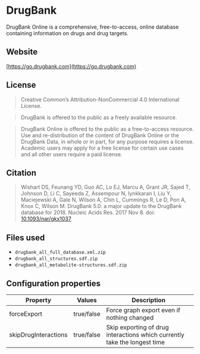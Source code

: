 # DrugBank

DrugBank Online is a comprehensive, free-to-access, online database containing information on drugs and drug targets.

## Website

[https://go.drugbank.com](https://go.drugbank.com)

## License

> Creative Common’s Attribution-NonCommercial 4.0 International License.

> DrugBank is offered to the public as a freely available resource.

> DrugBank Online is offered to the public as a free-to-access resource. Use and re-distribution of the content of DrugBank Online or the DrugBank Data, in whole or in part, for any purpose requires a license. Academic users may apply for a free license for certain use cases and all other users require a paid license.

## Citation

> Wishart DS, Feunang YD, Guo AC, Lo EJ, Marcu A, Grant JR, Sajed T, Johnson D, Li C, Sayeeda Z, Assempour N, Iynkkaran I, Liu Y, Maciejewski A, Gale N, Wilson A, Chin L, Cummings R, Le D, Pon A, Knox C, Wilson M. DrugBank 5.0: a major update to the DrugBank database for 2018. Nucleic Acids Res. 2017 Nov 8. doi: [10.1093/nar/gkx1037](https://doi.org/10.1093/nar/gkx1037)

## Files used

  * `drugbank_all_full_database.xml.zip`
  * `drugbank_all_structures.sdf.zip`
  * `drugbank_all_metabolite-structures.sdf.zip`

## Configuration properties

| Property             | Values     | Description                                                               |
|----------------------|------------|---------------------------------------------------------------------------|
| forceExport          | true/false | Force graph export even if nothing changed                                |
| skipDrugInteractions | true/false | Skip exporting of drug interactions which currently take the longest time |
